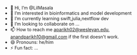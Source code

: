- 👋 Hi, I’m @LilMasala
- 👀 I’m interested in bioinformatics and model development
- 🌱 I’m currently learning swift,julia,nextflow dev
- 💞️ I’m looking to collaborate on ...
- 📫 How to reach me aparikh02@wesleyan.edu, anandparikh10@gmail.com if the first doesn't work. 
- 😄 Pronouns: he/him
- ⚡ Fun fact: ...

<!---
LilMasala/LilMasala is a ✨ special ✨ repository because its `README.md` (this file) appears on your GitHub profile.
You can click the Preview link to take a look at your changes.
--->
